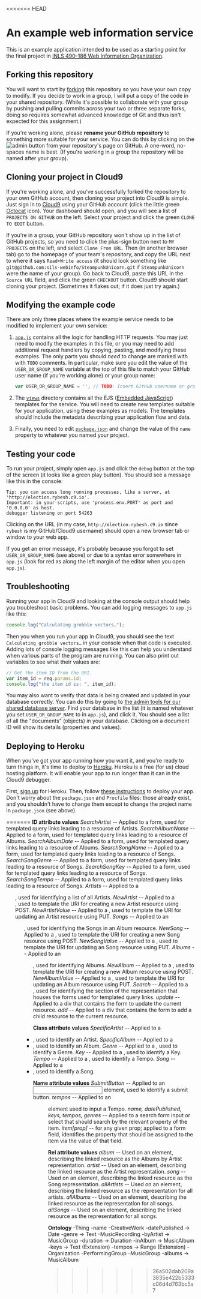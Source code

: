 <<<<<<< HEAD
# An example web information service

This is an example application intended to be used as a starting point for the final project in [INLS 490-186 Web Information Organization](http://aeshin.org/teaching/inls-490-186/2012/sp/).

## Forking this repository

You will want to start by [forking](http://help.github.com/fork-a-repo/) this repository so you have your own copy to modify. If you decide to work in a group, I will put a copy of the code in your shared repository. (While it's possible to collaborate with your group by pushing and pulling commits across your two or three separate forks, doing so requires somewhat advanced knowledge of Git and thus isn't expected for this assignment.)

If you're working alone, please **rename your GitHub repository** to something more suitable for your service. You can do this by clicking on the ![admin](/sils-webinfo/election/raw/master/doc/img/admin.png) button from your repository's page on GitHub. A one-word, no-spaces name is best. (If you're working in a group the repository will be named after your group).

## Cloning your project in Cloud9

If you're working alone, and you've successfully forked the repository to your own GitHub account, then cloning your project into Cloud9 is simple. Just sign in to [Cloud9](http://c9.io) using your GitHub account (click the little green [Octocat](http://octodex.github.com/) icon). Your dashboard should open, and you will see a list of `PROJECTS ON GITHUB` on the left. Select your project and click the green `CLONE TO EDIT` button.

If you're in a group, your GitHub repository won't show up in the list of GitHub projects, so you need to click the plus-sign button next to `MY PROJECTS` on the left, and select `Clone From URL`. Then (in another browser tab) go to the homepage of your team's repository, and copy the URL next to where it says `Read+Write access` (it should look something like `git@github.com:sils-webinfo/SteampunkUnicorn.git` if `SteampunkUnicorn` were the name of your group). Go back to Cloud9, paste this URL in the `Source URL` field, and click the green `CHECKOUT` button. Cloud9 should start cloning your project. (Sometimes it flakes out; if it does just try again.)

## Modifying the example code

There are only three places where the example service needs to be modified to implement your own service:

1. [`app.js`](https://github.com/sils-webinfo/election/blob/master/app.js) contains all the logic for handling HTTP requests. You may just need to modify the examples in this file, or you may need to add additional request handlers by copying, pasting, and modifying these examples. The only parts you should *need* to change are marked with with `TODO` comments. In particular, make sure you edit the value of the `USER_OR_GROUP_NAME` variable at the top of this file to match your GitHub user name (if you're working alone) or your group name:

    ```javascript
    var USER_OR_GROUP_NAME = ''; // TODO: Insert GitHub username or group name.
    ```

1. The [`views`](https://github.com/sils-webinfo/election/tree/master/views) directory contains all the EJS ([Embedded JavaScript](http://embeddedjs.com/)) templates for the service. You will need to create new templates suitable for your application, using these examples as models. The templates should include the metadata describing your application flow and data.

1. Finally, you need to edit [`package.json`](https://github.com/sils-webinfo/election/blob/master/package.json) and change the value of the `name` property to whatever you named your project.

## Testing your code

To run your project, simply open `app.js` and click the `debug` button at the top of the screen (it looks like a green play button). You should see a message like this in the console:

```
Tip: you can access long running processes, like a server, at 'http://election.rybesh.c9.io'.
Important: in your scripts, use 'process.env.PORT' as port and '0.0.0.0' as host.
debugger listening on port 54263
```

Clicking on the URL (in my case, `http://election.rybesh.c9.io` since `rybesh` is my GitHub/Cloud9 username) should open a new browser tab or window to your web app.

If you get an error message, it's probably because you forgot to set `USER_OR_GROUP_NAME` (see above) or due to a syntax error somewhere in `app.js` (look for red `X`s along the left margin of the editor when you open `app.js`). 

## Troubleshooting

Running your app in Cloud9 and looking at the console output should help you troubleshoot basic problems. You can add logging messages to `app.js` like this:

```javascript
console.log("Calculating grobble vectors…");
```

Then you when you run your app in Cloud9, you should see the text `Calculating grobble vectors…` in your console when that code is executed. Adding lots of console logging messages like this can help you understand when various parts of the program are running. You can also print out variables to see what their values are:

```javascript
// Get the item ID from the URI.
var item_id = req.params.id;
console.log("the item id is: ", item_id);
```

You may also want to verify that data is being created and updated in your database correctly. You can do this by going to [the admin tools for our shared database server](http://sils-webinfo.iriscouch.com/_utils/). Find your database in the list (it is named whatever you set `USER_OR_GROUP_NAME` to in `app.js`), and click it. You should see a list of all the "documents" (objects) in your database. Clicking on a document ID will show its details (properties and values).

## Deploying to Heroku

When you've got your app running how you want it, and you're ready to turn things in, it's time to deploy to [Heroku](http://www.heroku.com/). Heroku is a free (for us) cloud hosting platform. It will enable your app to run longer than it can in the Cloud9 debugger.

First, [sign up](https://api.heroku.com/signup) for Heroku. Then, follow [these instructions](http://support.cloud9ide.com/entries/20710298-deploy-your-application-to-heroku) to deploy your app. Don't worry about the `package.json` and `Procfile` files: those already exist, and you shouldn't have to change them except to change the project name in `package.json` (see above).

=======
**ID attribute values**
*SearchArtist* -- Applied to a form, used for templated query links leading to a resource of Artists.
*SearchAlbumName* -- Applied to a form, used for templated query links leading to a resource of Albums.
*SearchAlbumDate* -- Applied to a form, used for templated query links leading to a resource of Albums.
*SearchSongName* -- Applied to a form, used for templated query links leading to a resource of Songs.
*SearchSongGenre* -- Applied to a form, used for templated query links leading to a resource of Songs.
*SearchSongKey* -- Applied to a form, used for templated query links leading to a resource of Songs.
*SearchSongTempo* -- Applied to a form, used for templated query links leading to a resource of Songs.
*Artists* -- Applied to a *<ul>*, used for identifying a list of all Artists.
*NewArtist* --  Applied to a *<form>*, used to template the URI for creating a new Artist resource using POST.
*NewArtistValue* -- Applied to a *<form>*, used to template the URI for updating an Artist resource using PUT.
*Songs* -- Applied to an *<ul>*, used for identifying the Songs in an Album resource.
*NewSong* -- Applied to a *<form>*, used to template the URI for creating a new Song resource using POST.
*NewSongValue* -- Applied to a *<form>*, used to template the URI for updating an Song resource using PUT.
*Albums* -- Applied to an *<ul>*, used for identifying Albums.
*NewAlbum* -- Applied to a *<form>*, used to template the URI for creating a new Album resource using POST.
*NewAlbumValue* -- Applied to a *<form>*, used to template the URI for updating an Album resource using PUT.
*Search* -- Applied to a *<div>*, used for identifying the section of the representation that houses the forms used for templated query links.
*update* -- Applied to a div that contains the form to update the current resource.
*add* -- Applied to a div that contains the form to add a child resource to the current resource.

**Class attribute values**
*SpecificArtist* -- Applied to a *<li>*, used to identify an Artist.
*SpecificAlbum* -- Applied to a *<li>*, used to identify an Album.
*Genre* -- Applied to a *<span>*, used to identify a Genre.
*Key* -- Applied to a *<span>*, used to identify a Key.
*Tempo* -- Applied to a *<span>*, used to identify a Tempo.
*Song* -- Applied to a *<li>*, used to identify a Song.

**Name attribute values**
*SubmitButton* -- Applied to an *<input>* element, used to identify a submit button.
*tempos* -- Applied to an *<menu>* element used to input a Tempo.
*name, datePublished, keys, tempos, genres* -- Applied to a search form input or select that should search by the relevant property of the item.
*item[prop]* -- for any given prop; applied to a form field, identifies the property that should be assigned to the item via the value of that field.

**Rel attribute values**
*album* -- Used on an *<a>* element, describing the linked resource as the Albums by Artist representation.
*artist* -- Used on an *<a>* element, describing the linked resource as the Artist representation.
*song* -- Used on an *<a>* element, describing the linked resource as the Song representation.
*allArtists* -- Used on an *<a>* element, describing the linked resource as the representation for all artists.
*allAlbums* -- Used on an *<a>* element, describing the linked resource as the representation for all songs.
*allSongs* -- Used on an *<a>* element, describing the linked resource as the representation for all songs.

**Ontology**
-Thing
    -name
    -CreativeWork
        -datePublished → Date
        -genre → Text
        -MusicRecording
            -byArtist → MusicGroup
            -duration → Duration
            -inAlbum → MusicAlbum
            -keys → Text (Extension)
            -tempos → Range (Extension)
    -Organization
        -PerformingGroup
            -MusicGroup
                -albums → MusicAlbum
>>>>>>> 36a502dab209a3835e422b5333c06d4d763bc5a7
